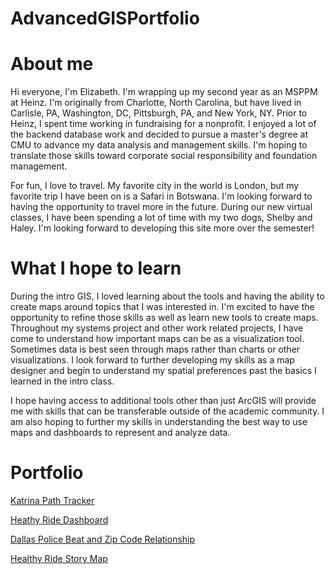 # AdvancedGISPortfolio

# About me 
Hi everyone, I'm Elizabeth. I'm wrapping up my second year as an MSPPM at Heinz. I'm originally from Charlotte, North Carolina, but have lived in Carlisle, PA, Washington, DC, Pittsburgh, PA, and New York, NY. Prior to Heinz, I spent time working in fundraising for a nonprofit. I enjoyed a lot of the backend database work and decided to pursue a master's degree at CMU to advance my data analysis and management skills. I'm hoping to translate those skills toward corporate social responsibility and foundation management.

For fun, I love to travel. My favorite city in the world is London, but my favorite trip I have been on is a Safari in Botswana. I'm looking forward to having the opportunity to travel more in the future. During our new virtual classes, I have been spending a lot of time with my two dogs, Shelby and Haley. I'm looking forward to developing this site more over the semester!

# What I hope to learn
During the intro GIS, I loved learning about the tools and having the ability to create maps around topics that I was interested in. I'm excited to have the opportunity to refine those skills as well as learn new tools to create maps. Throughout my systems project and other work related projects, I have come to understand how important maps can be as a visualization tool. Sometimes data is best seen through maps rather than charts or other visualizations. I look forward to further developing my skills as a map designer and begin to understand my spatial preferences past the basics I learned in the intro class. 

I hope having access to additional tools other than just ArcGIS will provide me with skills that can be transferable outside of the academic community. I am also hoping to further my skills in understanding the best way to use maps and dashboards to represent and analyze data. 

# Portfolio

[Katrina Path Tracker](KatrinaTracker.md)

[Heathy Ride Dashboard](HealthyRideDashboard.md)

[Dallas Police Beat and Zip Code Relationship](DallasBeatZipCodeRelationship.md)

[Healthy Ride Story Map](HealthyRideStoryMaps.md)
